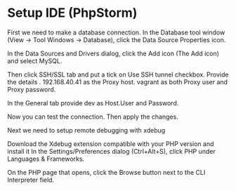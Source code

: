 # Setup IDE (PhpStorm)

First we need to make a database connection.
In the Database tool window (View -> Tool Windows -> Database), click the Data Source Properties icon.

In the Data Sources and Drivers dialog, click the Add icon (The Add icon) and select MySQL.

Then click SSH/SSL tab and put a tick on Use SSH tunnel checkbox. Provide the details .
192.168.40.41 as the Proxy host.
vagrant as both Proxy user and Proxy password.

In the General tab provide dev as Host.User and Password.

Now you can test the connection.
Then apply the changes.


Next we need to setup remote debugging with xdebug

Download the Xdebug extension compatible with your PHP version and install it
In the Settings/Preferences dialog (Ctrl+Alt+S), click PHP under Languages & Frameworks.

On the PHP page that opens, click the Browse button next to the CLI Interpreter field.
